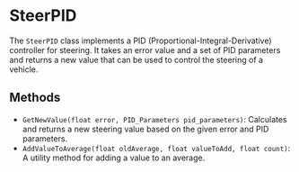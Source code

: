 # SteerPID

The `SteerPID` class implements a PID (Proportional-Integral-Derivative) controller for steering. It takes an error value and a set of PID parameters and returns a new value that can be used to control the steering of a vehicle.

## Methods

-   `GetNewValue(float error, PID_Parameters pid_parameters)`: Calculates and returns a new steering value based on the given error and PID parameters.
-   `AddValueToAverage(float oldAverage, float valueToAdd, float count)`: A utility method for adding a value to an average.
